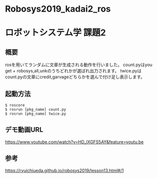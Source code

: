 # Robosys2019_kadai2_ros
# ロボットシステム学 課題2

## 概要
rosを用いてランダムに文章が生成される動作を行いました。
count.pyはyou get + robosys,all,unkのうちどれかが選ばれ出力されます。
twice.pyはcount.pyの文章にcredit,garvageどちらかを選んで付け足し表示します。

## 起動方法
    $ roscore  
    $ rosrun [pkg_name] count.py  
    $ rosrun [pkg_name] twice.py
      
## デモ動画URL
https://www.youtube.com/watch?v=HD_IXGFS5AY&feature=youtu.be

## 参考
https://ryuichiueda.github.io/robosys2019/lesson13.html#/1
